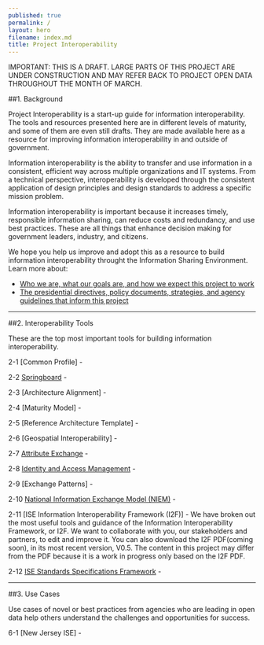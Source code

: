 ```yaml
---
published: true
permalink: /
layout: hero
filename: index.md
title: Project Interoperability
---
```


IMPORTANT: THIS IS A DRAFT. LARGE PARTS OF THIS PROJECT ARE UNDER CONSTRUCTION AND MAY REFER BACK TO PROJECT OPEN DATA THROUGHOUT THE MONTH OF MARCH.

##1. Background

Project Interoperability is a start-up guide for information interoperability.  The tools and resources presented here are in different levels of maturity, and some of them are even still drafts. They are made available here as a resource for improving information interoperability in and outside of government.

Information interoperability is the ability to transfer and use information in a consistent, efficient way across multiple organizations and IT systems.  From a technical perspective, interoperability is developed through the consistent application of design principles and design standards to address a specific mission problem.

Information interoperability is important because it increases timely, responsible information sharing, can reduce costs and redundancy, and use best practices. These are all things that enhance decision making for government leaders, industry, and citizens.

We hope you help us improve and adopt this as a resource to build information interoperability throught the Information Sharing Environment. Learn more about:

* [Who we are, what our goals are, and how we expect this project to work](https://github.com/Project-Interoperability/project-interoperability.github.io/blob/master/README.md)
* [The presidential directives, policy documents, strategies, and agency guidelines that inform this project](/authorities)

----------------

##2. Interoperability Tools

These are the top most important tools for building information interoperability.

2-1 [Common Profile] - 

2-2 [Springboard](/springboard/) - 

2-3 [Architecture Alignment] - 

2-4 [Maturity Model] - 

2-5 [Reference Architecture Template] - 

2-6 [Geospatial Interoperability] - 

2-7 [Attribute Exchange](/attribute-exchange/) - 

2-8 [Identity and Access Management](/idam/) - 

2-9 [Exchange Patterns] - 

2-10 [National Information Exchange Model (NIEM)](/niem/) - 

2-11 [ISE Information Interoperability Framework (I2F)] - We have broken out the most useful tools and guidance of the Information Interoperability Framework, or I2F. We want to collaborate with you, our stakeholders and partners, to edit and improve it. You can also download the I2F PDF(coming soon), in its most recent version, V0.5. The content in this project may differ from the PDF because it is a work in progress only based on the I2F PDF.

2-12 [ISE Standards Specifications Framework](/standards-specifications/) - 

----------------

##3. Use Cases

Use cases of novel or best practices from agencies who are leading in open data help others understand the challenges and opportunities for success.

6-1 [New Jersey ISE] - 
